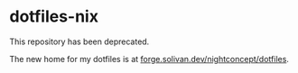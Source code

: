 # dotfiles-nix

This repository has been deprecated.

The new home for my dotfiles is at [forge.solivan.dev/nightconcept/dotfiles](https://forge.solivan.dev/nightconcept/dotfiles).
